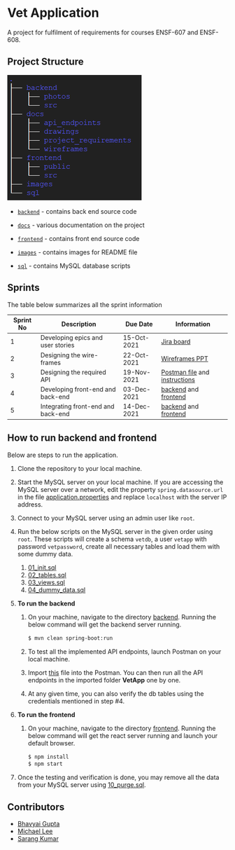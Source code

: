 # Vet Application

A project for fulfilment of requirements for courses ENSF-607 and ENSF-608.



## Project Structure

![dir tree](images/structure.png)

+ [`backend`](backend) - contains back end source code

+ [`docs`](docs) - various documentation on the project

+ [`frontend`](frontend) - contains front end source code

+ [`images`](images) - contains images for README file

+ [`sql`](sql) - contains MySQL database scripts



## Sprints

The table below summarizes all the sprint information

Sprint No  | Description                          | Due Date     | Information
-----          | -----                                | -----        | -----
1              | Developing epics and user stories    | 15-Oct-2021  | [Jira board](https://uofeng607-888.atlassian.net/jira/software/projects/U888/boards/1/roadmap)
2              | Designing the wire-frames            | 22-Oct-2021  | [Wireframes PPT](docs/wireframes/Wireframes_Consolidated.pptx)
3              | Designing the required API           | 19-Nov-2021  | [Postman file](docs/api_endpoints/VetApp.postman_collection.json) and [instructions](#how-to-run-backend)
4              | Developing front-end and back-end    | 03-Dec-2021  | [backend](backend) and [frontend](frontend)
5              | Integrating front-end and back-end   | 14-Dec-2021  | [backend](backend) and [frontend](frontend)



## How to run backend and frontend

Below are steps to run the application.

1. Clone the repository to your local machine.

2. Start the MySQL server on your local machine. If you are accessing the MySQL server over a network, edit the property `spring.datasource.url` in the file [application.properties](backend/src/main/resources/application.properties) and replace `localhost` with the server IP address.

3. Connect to your MySQL server using an admin user like `root`.

4. Run the below scripts on the MySQL server in the given order using `root`. These scripts will create a schema `vetdb`, a user `vetapp` with password `vetpassword`, create all necessary tables and load them with some dummy data.
   1. [01_init.sql](sql/01_init.sql)
   2. [02_tables.sql](sql/02_tables.sql)
   3. [03_views.sql](sql/03_views.sql)
   4. [04_dummy_data.sql](sql/04_dummy_data.sql)

5. **To run the backend**

   1. On your machine, navigate to the directory [backend](backend). Running the below command will get the backend server running.
      ```bash
      $ mvn clean spring-boot:run
      ```

   2. To test all the implemented API endpoints, launch Postman on your local machine.

   3. Import [this](docs/api_endpoints/VetApp.postman_collection.json) file into the Postman. You can then run all the API endpoints in the imported folder **VetApp** one by one.

   4. At any given time, you can also verify the db tables using the credentials mentioned in step #4.

6. **To run the frontend**

   1. On your machine, navigate to the directory [frontend](frontend). Running the below command will get the react server running and launch your default browser.
      ```bash
      $ npm install
      $ npm start
      ```

7. Once the testing and verification is done, you may remove all the data from your MySQL server using [10_purge.sql](sql/10_purge.sql).



## Contributors

+ [Bhavyai Gupta](https://github.com/zbhavyai)
+ [Michael Lee](https://github.com/mlee2021)
+ [Sarang Kumar](https://github.com/sarangk3)
